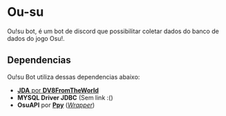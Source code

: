# Ou-su
Ou!su bot, é um bot de discord que possibilitar coletar dados do banco de dados do jogo Osu!.

## Dependencias
 Ou!su Bot utiliza dessas dependencias abaixo:
* [**JDA** por **DV8FromTheWorld**](https://github.com/DV8FromTheWorld/JDA)
* **MYSQL Driver JDBC** (Sem link :()
* **OsuAPI** por [**Ppy**](https://github.com/ppy/osu-api) ([*Wrapper*](https://github.com/oopsjpeg/osu4j))

